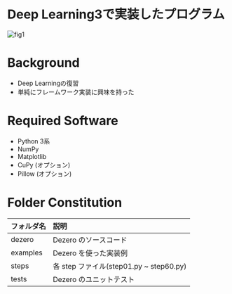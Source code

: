 # Deep Learning3で実装したプログラム
![fig1](https://images-na.ssl-images-amazon.com/images/I/91r62du6V1L.jpg)

# Background
* Deep Learningの復習
* 単純にフレームワーク実装に興味を持った

# Required Software
* Python 3系
* NumPy
* Matplotlib
* CuPy (オプション)
* Pillow (オプション)

# Folder Constitution
| フォルダ名 | 説明 |
| :--- | :--- |
| dezero | Dezero のソースコード |
| examples | Dezero を使った実装例 |
| steps | 各 step ファイル(step01.py ~ step60.py) |
| tests | Dezero のユニットテスト |